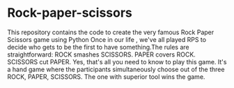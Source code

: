 # Rock-paper-scissors
This repository contains the code to create the very famous Rock Paper Scissors game using Python 
Once in our life , we've all played RPS to decide who gets to be the first to have something.The rules are straightforward:
ROCK smashes SCISSORS.
PAPER covers ROCK.
SCISSORS cut PAPER.
Yes, that's all you need to know to play this game. It's a hand game where the participants simultaneously choose out of the three ROCK, PAPER, SCISSORS. The one with superior tool wins the game.

